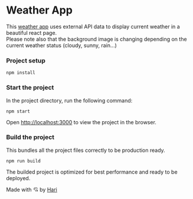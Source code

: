 # Weather App

This [weather app](https://weatherapp.netfify.app) uses external API data to display current weather in a beautiful react page.</br>
Please note also that the background image is changing depending on the current weather status (cloudy, sunny, rain...)

### Project setup

```
npm install
```

### Start the project

In the project directory, run the following command:

```
npm start
```

Open [http://localhost:3000](http://localhost:3000) to view the project in the browser.

### Build the project

This bundles all the project files correctly to be production ready.

```
npm run build
```

The builded project is optimized for best performance and ready to be deployed.


Made with 💘 by [Hari](https://linkedin.com/in/harijaona-rajaonson)
